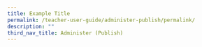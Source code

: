```yaml
---
title: Example Title
permalink: /teacher-user-guide/administer-publish/permalink/
description: ""
third_nav_title: Administer (Publish)
---
```


